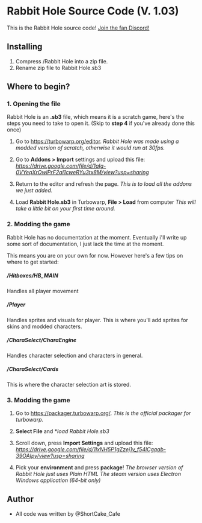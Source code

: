 # Rabbit Hole Source Code (V. 1.03)
This is the Rabbit Hole source code!
[Join the fan Discord!](https://discord.gg/2Kwpd3Mtg6)
## Installing
1. Compress /Rabbit Hole into a zip file.
2. Rename zip file to Rabbit Hole.sb3

## Where to begin?

### 1. Opening the file
Rabbit Hole is an **.sb3** file, which means it is a scratch game, here's the steps you need to take to open it. 
(Skip to **step 4** if you've already done this once)

1. Go to https://turbowarp.org/editor.
*Rabbit Hole was made using a modded version of scratch, otherwise it would run at 30fps.*

2. Go to **Addons > Import** settings and upload this file:
*https://drive.google.com/file/d/1aIg-0VYeqXrOwlPrF2al1cweRYu3tx8M/view?usp=sharing*

3. Return to the editor and refresh the page.
*This is to load all the addons we just added.*

4. Load **Rabbit Hole.sb3** in Turbowarp, **File > Load** from computer
    *This will take a little bit on your first time around.*

### 2. Modding the game
Rabbit Hole has no documentation at the moment. Eventually i'll write up some sort of documentation, I just lack the time at the moment.

This means you are on your own for now. However here's a few tips on where to get started:

##### /Hitboxes/HB_MAIN
  Handles all player movement
##### /Player
  Handles sprites and visuals for player. This is where you'll add sprites for skins and modded characters.
##### /CharaSelect/CharaEngine
  Handles character selection and characters in general.
##### /CharaSelect/Cards
  This is where the character selection art is stored.

### 3. Modding the game
1. Go to https://packager.turbowarp.org/.
*This is the official packager for turbowarp.*

2. **Select File** and **load Rabbit Hole.sb3*


3. Scroll down, press **Import Settings** and upload this file:
*https://drive.google.com/file/d/1lxNH5P1gZzej1v_f54lCgqab-39OAIpy/view?usp=sharing*

4. Pick your **environment** and press **package**!
*The browser version of Rabbit Hole just uses Plain HTML*
*The steam version uses Electron Windows application (64-bit only)*

## Author
- All code was written by @ShortCake_Cafe
